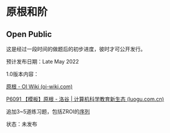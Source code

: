 # 原根和阶

## Open Public

这是经过一段时间的做题后的初步进度，彼时才可公开发行。

预计发布日期：Late May 2022

1.0版本内容：

[原根 - OI Wiki (oi-wiki.com)](http://oi-wiki.com/math/number-theory/primitive-root/)

[P6091 【模板】原根 - 洛谷 | 计算机科学教育新生态 (luogu.com.cn)](https://www.luogu.com.cn/problem/P6091)

追加3~5道练习题，包括ZROI的[序列](http://zhengruioi.com/contest/1130/problem/2233)

状态：未发布